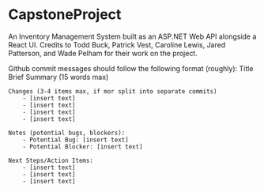 # CapstoneProject
An Inventory Management System built as an ASP.NET Web API alongside a React UI. 
Credits to Todd Buck, Patrick Vest, Caroline Lewis, Jared Patterson, and Wade 
Pelham for their work on the project.

Github commit messages should follow the following format (roughly):
	Title
	Brief Summary (15 words max)

	Changes (3-4 items max, if mor split into separate commits)
		- [insert text]
		- [insert text]
		- [insert text]
		- [insert text]

	Notes (potential bugs, blockers):
		- Potential Bug: [insert text]
		- Potential Blocker: [insert text]

	Next Steps/Action Items:
		- [insert text]
		- [insert text]
		- [insert text]
